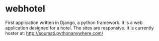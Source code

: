 # webhotel
First application written in Django, a python framework. It is a web application designed for a hotel. The sites are responsive. 
It is currently hoster at: http://soumati.pythonanywhere.com/ 
